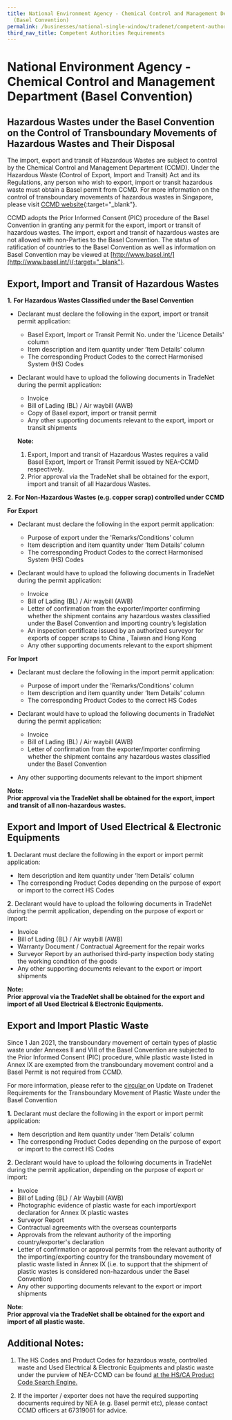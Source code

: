 ```yaml
---
title: National Environment Agency - Chemical Control and Management Department
  (Basel Convention)
permalink: /businesses/national-single-window/tradenet/competent-authorities-requirements/Basel-convention/
third_nav_title: Competent Authorities Requirements
---
```

# National Environment Agency - Chemical Control and Management Department (Basel Convention)

## Hazardous Wastes under the Basel Convention on the Control of Transboundary Movements of Hazardous Wastes and Their Disposal

The import, export and transit of Hazardous Wastes are subject to control by the Chemical Control and Management Department (CCMD). Under the Hazardous Waste (Control of Export, Import and Transit) Act and its Regulations, any person who wish to export, import or transit hazardous waste must obtain a Basel permit from CCMD. For more information on the control of transboundary movements of hazardous wastes in Singapore, please visit [CCMD website](https://www.nea.gov.sg/corporate-functions/resources/legislation-international-law/multilateral-environmental-agreements/chemical-safety/basel-convention){:target="_blank"}.

CCMD adopts the Prior Informed Consent (PIC) procedure of the Basel Convention in granting any permit for the export, import or transit of hazardous wastes. The import, export and transit of hazardous wastes are not allowed with non-Parties to the Basel Convention. The status of ratification of countries to the Basel Convention as well as information on Basel Convention may be viewed at  [http://www.basel.int/](http://www.basel.int/){:target="_blank"}.

## Export, Import and Transit of Hazardous Wastes

**1.**  **For Hazardous Wastes Classified under the Basel Convention**
    
- Declarant must declare the following in the export, import or transit permit application:
    
    -  Basel Export, Import or Transit Permit No. under the 'Licence Details' column
    -  Item description and item quantity under ‘Item Details’ column
    - The corresponding Product Codes to the correct Harmonised System (HS) Codes
- Declarant would have to upload the following documents in TradeNet during the permit application:
    
     -  Invoice
     -  Bill of Lading (BL) / Air waybill (AWB)
     -  Copy of Basel export, import or transit permit
     -  Any other supporting documents relevant to the export, import or transit shipments
    
    **Note:** <br>
    1. Export, Import and transit of Hazardous Wastes requires a valid Basel Export, Import or Transit Permit issued by NEA-CCMD respectively. <br>
    2. Prior approval via the TradeNet shall be obtained for the export, import and transit of all Hazardous Wastes.
    
**2.**  **For Non-Hazardous Wastes (e.g. copper scrap) controlled under CCMD**

**For Export**

- Declarant must declare the following in the export permit application:

   - Purpose of export under the 'Remarks/Conditions’ column
   - Item description and item quantity under ‘Item Details’ column
   - The corresponding Product Codes to the correct Harmonised System (HS) Codes

- Declarant would have to upload the following documents in TradeNet during the permit application:

   - Invoice
   - Bill of Lading (BL) / Air waybill (AWB)
   - Letter of confirmation from the exporter/importer confirming whether the shipment contains any hazardous wastes classified under the Basel Convention and importing country’s legislation
   - An inspection certificate issued by an authorized surveyor for exports of copper scraps to China , Taiwan and Hong Kong
   - Any other supporting documents relevant to the export shipment

**For Import**

- Declarant must declare the following in the import permit application:

   - Purpose of import under the 'Remarks/Conditions’ column
   - Item description and item quantity under ‘Item Details’ column
   - The corresponding Product Codes to the correct HS Codes

- Declarant would have to upload the following documents in TradeNet during the permit application:

   - Invoice
   - Bill of Lading (BL) / Air waybill (AWB)
   - Letter of confirmation from the exporter/importer confirming whether the shipment contains any hazardous wastes classified under the Basel Convention
 
 - Any other supporting documents relevant to the import shipment

**Note:  
Prior approval via the TradeNet shall be obtained for the export, import and transit of all non-hazardous wastes.**

## Export and Import of Used Electrical &amp; Electronic Equipments

**1.**  Declarant must declare the following in the export or import permit application:<br>
- Item description and item quantity under ‘Item Details’ column
- The corresponding Product Codes depending on the purpose of export or import to the correct HS Codes

**2.**  Declarant would have to upload the following documents in TradeNet during the permit application, depending on the purpose of export or import:<br>
-  Invoice
-  Bill of Lading (BL) / Air waybill (AWB)
-  Warranty Document / Contractual Agreement for the repair works
-  Surveyor Report by an authorised third-party inspection body stating the working condition of the goods
-  Any other supporting documents relevant to the export or import shipments 

**Note:  
Prior approval via the TradeNet shall be obtained for the export and import of all Used Electrical &amp; Electronic Equipments.**

## Export and Import Plastic Waste

Since 1 Jan 2021, the transboundary movement of certain types of plastic waste under Annexes II and VIII of the Basel Convention are subjected to the Prior Informed Consent (PIC) procedure, while plastic waste listed in Annex IX are exempted from the transboundary movement control and a Basel Permit is not required from CCMD.

For more information, please refer to the [circular ](https://www.nea.gov.sg/docs/default-source/our-services/pollution-control/hazardous-waste/circular-on-update-of-tradenet-requirements-for-transboundary-movement-of-plastic-waste.pdf) on Update on Tradenet Requirements for the Transboundary Movement of Plastic Waste under the Basel Convention

**1.**  Declarant must declare the following in the export or import permit application: <br>
-  Item description and item quantity under ‘Item Details’ column
-  The corresponding Product Codes depending on the purpose of export or import to the correct HS Codes


**2.**  Declarant would have to upload the following documents in TradeNet during the permit application, depending on the purpose of export or import: <br>
-  Invoice
-  Bill of Lading (BL) / AIr Waybill (AWB)
-  Photographic evidence of plastic waste for each import/export declaration for Annex IX plastic wastes
-  Surveyor Report
-  Contractual agreements with the overseas counterparts
-  Approvals from the relevant authority of the importing country/exporter's declaration
-  Letter of confirmation or approval permits from the relevant authority of the importing/exporting country for the transboundary movement of plastic waste listed in Annex IX (i.e. to support that the shipment of plastic wastes is considered non-hazardous under the Basel Convention)
-  Any other supporting documents relevant to the export or import shipments

**Note**:<br>
**Prior approval via the TradeNet shall be obtained for the export and import of all plastic waste.**

## Additional Notes:

1.  The HS Codes and Product Codes for hazardous waste, controlled waste and Used Electrical &amp; Electronic Equipments and plastic waste under the purview of NEA-CCMD can be found [at the HS/CA Product Code Search Engine.](https://www.tradenet.gov.sg/tradenet/portlets/search/searchHSCA/searchInitHSCA.do)

2.  If the importer / exporter does not have the required supporting documents required by NEA (e.g. Basel permit etc), please contact CCMD officers at 67319061 for advice.